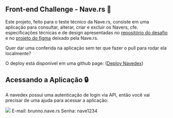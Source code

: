 ## Front-end Challenge - Nave.rs 🚀 
Este projeto, feito para o teste técnico da Nave.rs, consiste em uma aplicação para consultar, alterar, criar e excluir os Navers, cfe. especificações técnicas e de design apresentadas no [repositório do desafio](https://github.com/naveteam/front-end-challenge) e no [projeto do figma](https://www.figma.com/file/II8UDFm2uJFZaD0FOPcinP/Teste-Front-End) deixado pela Nave.rs.

Quer dar uma conferida na aplicação sem ter que fazer o pull para rodar ela localmente? 

O deploy está disponível em uma github page: ([Deploy Navedex](https://brunnoguim.github.io/front-end-challenge/))

## Acessando a Aplicação 🔒
A navedex possui uma autenticação de login via API, então você vai precisar de uma ajuda para acessar a aplicação:

![](https://ih1.redbubble.net/image.146692783.3392/flat,128x128,075,f-pad,128x128,f8f8f8.u2.jpg) E-mail: brunno.nave.rs Senha: nave1234
